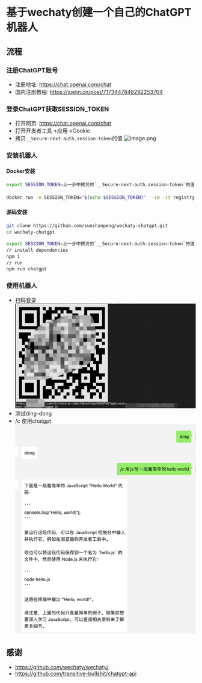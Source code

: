 # 基于wechaty创建一个自己的ChatGPT机器人

## 流程

### 注册ChatGPT账号

- 注册地址: <https://chat.openai.com/chat>
- 国内注册教程: <https://juejin.cn/post/7173447848292253704>

### 登录ChatGPT获取SESSION_TOKEN

- 打开网页: <https://chat.openai.com/chat>
- 打开开发者工具->应用->Cookie
- 拷贝`__Secure-next-auth.session-token`的值
![image.png](https://cdn.nlark.com/yuque/0/2022/png/2777249/1670287051371-acd694da-cd3f-46c4-97c4-96438965f8a4.png#averageHue=%232d3136&clientId=uf4023d0a-0da7-4&crop=0&crop=0&crop=1&crop=1&from=paste&height=497&id=u77b3570c&margin=%5Bobject%20Object%5D&name=image.png&originHeight=994&originWidth=1586&originalType=binary&ratio=1&rotation=0&showTitle=false&size=796464&status=done&style=none&taskId=uf4e7e669-4feb-431a-80b7-f7ab47c9113&title=&width=793)

### 安装机器人

#### Docker安装

```bash
export SESSION_TOKEN=上一步中拷贝的`__Secure-next-auth.session-token`的值 

docker run -e SESSION_TOKEN="$(echo $SESSION_TOKEN)" --rm -it registry.cn-hangzhou.aliyuncs.com/sunshanpeng/wechaty-chatgpt:0.0.1
```

#### 源码安装

```bash
git clone https://github.com/sunshanpeng/wechaty-chatgpt.git
cd wechaty-chatgpt
```

```bash
export SESSION_TOKEN=上一步中拷贝的`__Secure-next-auth.session-token`的值 
// install dependencies
npm i
// run
npm run chatgpt
```

### 使用机器人

- 扫码登录
![image.png](./media/screenshot-20221207-130656.png)
- 测试ding-dong
- /c 使用chatgpt
![image.png](./media/screenshot-20221207-131138.png)

## 感谢

- <https://github.com/wechaty/wechaty/>
- <https://github.com/transitive-bullshit/chatgpt-api>
